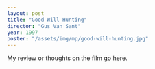 ```yaml
---
layout: post
title: "Good Will Hunting"
director: "Gus Van Sant"
year: 1997
poster: "/assets/img/mp/good-will-hunting.jpg"
---
```


My review or thoughts on the film go here.
